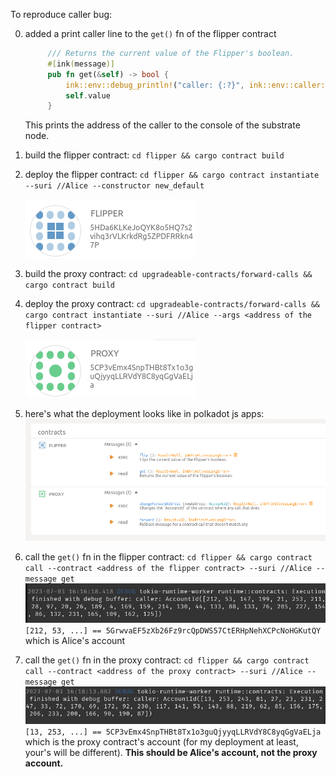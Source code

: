 To reproduce caller bug:

0. added a print caller line to the `get()` fn of the flipper contract
   ```rust
        /// Returns the current value of the Flipper's boolean.
        #[ink(message)]
        pub fn get(&self) -> bool {
            ink::env::debug_println!("caller: {:?}", ink::env::caller::<ink::env::DefaultEnvironment>());
            self.value
        }
   ```
   This prints the address of the caller to the console of the substrate node.
1. build the flipper contract: `cd flipper && cargo contract build`
1. deploy the flipper contract: `cd flipper && cargo contract instantiate --suri //Alice --constructor new_default` 

   ![flipper](flipper.png)

1. build the proxy contract: `cd upgradeable-contracts/forward-calls && cargo contract build`
1. deploy the proxy contract: `cd upgradeable-contracts/forward-calls && cargo contract instantiate --suri //Alice --args <address of the flipper contract>`

   ![proxy](proxy.png)

1. here's what the deployment looks like in polkadot js apps:
   ![overview](overview.png)
1. call the `get()` fn in the flipper contract: `cd flipper && cargo contract call --contract <address of the flipper contract> --suri //Alice --message get` 
   ![call1](call1.png) `[212, 53, ...] == 5GrwvaEF5zXb26Fz9rcQpDWS57CtERHpNehXCPcNoHGKutQY` which is Alice's account
1. call the `get()` fn in the proxy contract: `cd flipper && cargo contract call --contract <address of the proxy contract> --suri //Alice --message get` 
   ![call2](call2.png) `[13, 253, ...] == 5CP3vEmx4SnpTHBt8Tx1o3guQjyyqLLRVdY8C8yqGgVaELja` which is the proxy contract's account (for my deployment at least, your's will be different). **This should be Alice's account, not the proxy account.**